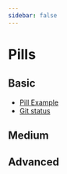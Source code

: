 ```yaml
---
sidebar: false
---
```


# Pills

## Basic

- [Pill Example](./pill-example.md)
- [Git status](./git-status.md)

## Medium

## Advanced
